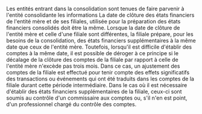 Les entités entrant dans la consolidation sont tenues de faire parvenir à l'entité consolidante les informations
La date de clôture des états financiers de l'entité mère et de ses filiales, utilisée pour la préparation des états
financiers consolidés doit être la même. Lorsque la date de clôture de l'entité mère et celle d'une filiale sont
différentes, la filiale prépare, pour les besoins de la consolidation, des états financiers supplémentaires à la même
date que ceux de l'entité mère.
Toutefois, lorsqu'il est difficile d'établir des comptes à la même date, il est possible de déroger à ce principe si le
décalage de la clôture des comptes de la filiale par rapport à celle de l'entité mère n'excède pas trois mois. Dans
ce cas, un ajustement des comptes de la filiale est effectué pour tenir compte des effets significatifs des
transactions ou événements qui ont été traduits dans les comptes de la filiale durant cette période intermédiaire.
Dans le cas où il est nécessaire d'établir des états financiers supplémentaires de la filiale, ceux-ci sont soumis au
contrôle d'un commissaire aux comptes ou, s'il n'en est point, d'un professionnel chargé du contrôle des comptes.